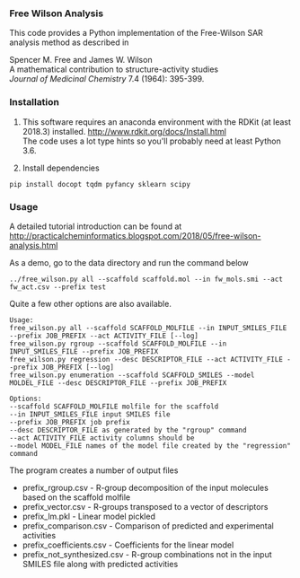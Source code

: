 ### Free Wilson Analysis

This code provides a Python implementation of the Free-Wilson SAR analysis method as described in

Spencer M. Free and James W. Wilson  
A mathematical contribution to structure-activity studies  
 *Journal of Medicinal Chemistry* 7.4 (1964): 395-399.
 
### Installation

1. This software requires an anaconda environment with the RDKit (at least 2018.3) installed. 
http://www.rdkit.org/docs/Install.html  
The code uses a lot type hints so you'll probably need at least Python 3.6.


2. Install dependencies  
```commandline
pip install docopt tqdm pyfancy sklearn scipy
```
 
### Usage
A detailed tutorial introduction can be found at http://practicalcheminformatics.blogspot.com/2018/05/free-wilson-analysis.html

As a demo, go to the data directory and run the command below 
```commandline
../free_wilson.py all --scaffold scaffold.mol --in fw_mols.smi --act fw_act.csv --prefix test
```
Quite a few other options are also available.  
```commandline
Usage:
free_wilson.py all --scaffold SCAFFOLD_MOLFILE --in INPUT_SMILES_FILE --prefix JOB_PREFIX --act ACTIVITY_FILE [--log]
free_wilson.py rgroup --scaffold SCAFFOLD_MOLFILE --in INPUT_SMILES_FILE --prefix JOB_PREFIX
free_wilson.py regression --desc DESCRIPTOR_FILE --act ACTIVITY_FILE --prefix JOB_PREFIX [--log]
free_wilson.py enumeration --scaffold SCAFFOLD_SMILES --model MOLDEL_FILE --desc DESCRIPTOR_FILE --prefix JOB_PREFIX

Options:
--scaffold SCAFFOLD_MOLFILE molfile for the scaffold
--in INPUT_SMILES_FILE input SMILES file
--prefix JOB_PREFIX job prefix
--desc DESCRIPTOR_FILE as generated by the "rgroup" command
--act ACTIVITY_FILE activity columns should be
--model MODEL_FILE names of the model file created by the "regression" command
```

The program creates a number of output files  
- prefix_rgroup.csv - R-group decomposition of the input molecules based on the scaffold molfile
- prefix_vector.csv - R-groups transposed to a vector of descriptors
- prefix_lm.pkl - Linear model pickled 
- prefix_comparison.csv - Comparison of predicted and experimental activities
- prefix_coefficients.csv - Coefficients for the linear model
- prefix_not_synthesized.csv - R-group combinations not in the input SMILES file along with predicted activities



